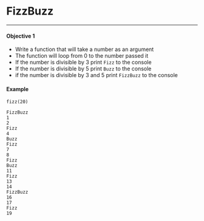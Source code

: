 # FizzBuzz
---

#### Objective 1

* Write a function that will take a number as an argument
* The function will loop from 0 to the number passed it
* If the number is divisible by 3 print `Fizz` to the console
* If the number is divisible by 5 print `Buzz` to the console
* if the number is divisible by 3 and 5 print `FizzBuzz` to the console

#### Example

```
fizz(20)

FizzBuzz
1
2
Fizz
4
Buzz
Fizz
7
8
Fizz
Buzz
11
Fizz
13
14
FizzBuzz
16
17
Fizz
19
```